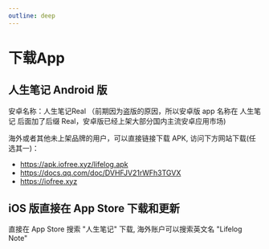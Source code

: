 ```yaml
---
outline: deep
---
```


# 下载App

## 人生笔记 Android 版

安卓名称：人生笔记Real
（前期因为盗版的原因，所以安卓版 app 名称在 人生笔记 后面加了后缀 Real，安卓版已经上架大部分国内主流安卓应用市场)

海外或者其他未上架品牌的用户，可以直接链接下载 APK, 访问下方网站下载(任选其一)：
- https://apk.iofree.xyz/lifelog.apk
- https://docs.qq.com/doc/DVHFJV21rWFh3TGVX
- https://iofree.xyz

## iOS 版直接在 App Store 下载和更新

直接在 App Store 搜索 "人生笔记" 下载, 海外账户可以搜索英文名 "Lifelog Note"
